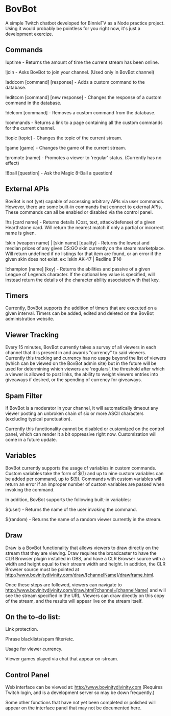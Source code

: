 # BovBot

A simple Twitch chatbot developed for BinnieTV as a Node practice project. Using it would probably be pointless for you right now, it's just a development exercize.

## Commands

!uptime - Returns the amount of time the current stream has been online. 

!join - Asks BovBot to join your channel. (Used only in BovBot channel)

!addcom [command] [response] - Adds a custom command to the database.

!editcom [command] [new response] - Changes the response of a custom command in the database.

!delcom [command] - Removes a custom command from the database.

!commands - Returns a link to a page containing all the custom commands for the current channel.

!topic [topic] - Changes the topic of the current stream.

!game [game] - Changes the game of the current stream. 

!promote [name] - Promotes a viewer to 'regular' status. (Currently has no effect)

!8ball [question] - Ask the Magic 8-Ball a question!

## External APIs

BovBot is not (yet) capable of accessing arbitrary APIs via user commands. However, there are some built-in commands that connect to external APIs. These commands can all be enabled or disabled via the control panel. 

!hs [card name] - Returns details (Cost, text, attack/defense) of a given Hearthstone card. Will return the nearest match if only a partial or incorrect name is given.

!skin [weapon name] | [skin name] [quality] - Returns the lowest and median prices of any given CS:GO skin currently on the steam marketplace. Will return undefined if no listings for that item are found, or an error if the given skin does not exist. ex: !skin AK-47 | Redline (FN)

!champion [name] [key] - Returns the abilities and passive of a given League of Legends character. If the optional key value is specified, will instead return the details of the character ability associated with that key. 

## Timers

Currently, BovBot supports the addition of timers that are executed on a given interval. Timers can be added, edited and deleted on the BovBot administration website. 

## Viewer Tracking

Every 15 minutes, BovBot currently takes a survey of all viewers in each channel that it is present in and awards "currency" to said viewers. Currently this tracking and currency has no usage beyond the list of viewers (which can be viewed on the BovBot admin site) but in the future will be used for determining which viewers are 'regulars', the threshold after which a viewer is allowed to post links, the ability to weight viewers entries into giveaways if desired, or the spending of currency for giveaways. 

## Spam Filter

If BovBot is a moderator in your channel, it will automatically timeout any viewer posting an unbroken chain of six or more ASCII characters (excluding typical punctuation). 

Currently this functionality cannot be disabled or customized on the control panel, which can render it a bit oppressive right now. Customization will come in a future update. 

## Variables

BovBot currently supports the usage of variables in custom commands. Custom variables take the form of $(1) and up to nine custom variables can be added per command, up to $(9). Commands with custom variables will return an error if an improper number of custom variables are passed when invoking the command.

In addition, BovBot supports the following built-in variables:

$(user) - Returns the name of the user invoking the command.

$(random) - Returns the name of a random viewer currently in the stream.

## Draw

Draw is a BovBot functionality that allows viewers to draw directly on the stream that they are viewing. Draw requires the broadcaster to have the CLR Browser plugin installed in OBS, and have a CLR Browser source with a width and height equal to their stream width and height. In addition, the CLR Browser source must be pointed at http://www.bovinitydivinity.com/draw/[channelName]/drawframe.html. 

Once these steps are followed, viewers can navigate to http://www.bovinitydivinity.com/draw.html?channel=[channelName] and will see the stream specified in the URL. Viewers can draw directly on this copy of the stream, and the results will appear live on the stream itself. 

## On the to-do list:

Link protection.

Phrase blacklists/spam filter/etc.

Usage for viewer currency.

Viewer games played via chat that appear on-stream.

## Control Panel

Web interface can be viewed at: http://www.bovinitydivinity.com (Requires Twitch login, and is a development server so may be down frequently.) 

Some other functions that have not yet been completed or polished will appear on the interface panel that may not be documented here.

